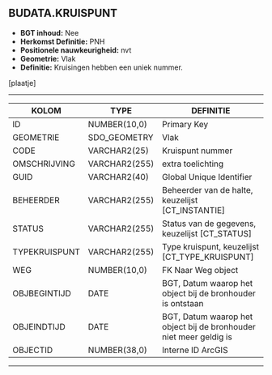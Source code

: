 ﻿## BUDATA.KRUISPUNT


* __BGT inhoud:__ Nee
* __Herkomst Definitie:__ PNH
* __Positionele nauwkeurigheid:__ nvt
* __Geometrie:__ Vlak
* __Definitie:__ Kruisingen hebben een uniek nummer.

[plaatje]

***

|KOLOM                           	|TYPE          	|DEFINITIE|
|------                          	|----          	|-----    |
|ID                              	|NUMBER(10,0)  	|Primary Key|
|GEOMETRIE                       	|SDO_GEOMETRY  	|Vlak|
|CODE                            	|VARCHAR2(25)  	|Kruispunt nummer|
|OMSCHRIJVING                    	|VARCHAR2(255) 	|extra toelichting|
|GUID                            	|VARCHAR2(40)  	|Global Unique Identifier|
|BEHEERDER                       	|VARCHAR2(255) 	|Beheerder van de halte, keuzelijst [CT_INSTANTIE]|
|STATUS                          	|VARCHAR2(255) 	|Status van de gegevens, keuzelijst [CT_STATUS]|
|TYPEKRUISPUNT						|VARCHAR2(255) 	|Type kruispunt, keuzelijst [CT_TYPE_KRUISPUNT]|
|WEG                             	|NUMBER(10,0)  	|FK Naar Weg object|
|OBJBEGINTIJD                    	|DATE          	|BGT, Datum waarop het object bij de bronhouder is ontstaan|
|OBJEINDTIJD                     	|DATE          	|BGT, Datum waarop het object bij de bronhouder niet meer geldig is|
|OBJECTID                        	|NUMBER(38,0)   |Interne ID ArcGIS|

***
